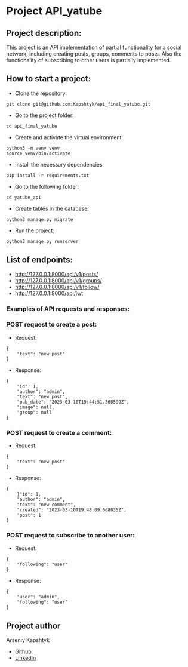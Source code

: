 # Project API_yatube

## Project description:
This project is an API implementation of partial functionality for a social network, including creating posts, groups, comments to posts. Also the functionality of subscribing to other users is partially implemented.

## How to start a project:
- Clone the repository: 
```
git clone git@github.com:Kapshtyk/api_final_yatube.git
```
- Go to the project folder:
```
cd api_final_yatube
```
- Create and activate the virtual environment:
``` 
python3 -m venv venv
source venv/bin/activate
```
- Install the necessary dependencies:
```
pip install -r requirements.txt
```
- Go to the following folder:
```
cd yatube_api
```
- Create tables in the database:
```
python3 manage.py migrate
```
- Run the project:
```
python3 manage.py runserver
```
## List of endpoints:
- http://127.0.0.1:8000/api/v1/posts/
- http://127.0.0.1:8000/api/v1/groups/
- http://127.0.0.1:8000/api/v1/follow/
- http://127.0.0.1:8000/api/jwt

### Examples of API requests and responses:
### POST request to create a post:
- Request:
```
{
    "text": "new post"
}
```
- Response:
```
{
    "id": 1,
    "author": "admin",
    "text": "new post",
    "pub_date": "2023-03-10T19:44:51.360599Z",
    "image": null,
    "group": null
}
```
### POST request to create a comment:
- Request:
```
{
    "text": "new post"
}
```
- Response:
```
{
    }"id": 1,
    "author": "admin",
    "text": "new comment",
    "created": "2023-03-10T19:48:09.068035Z",
    "post": 1
}
```
### POST request to subscribe to another user:
- Request:
```
{
    "following": "user"
}
```
- Response:
```
{
    "user": "admin",
    "following": "user"
}
```
## Project author

Arseniy Kapshtyk
- [Github](https://github.com/Kapshtyk) 
- [LinkedIn](https://www.linkedin.com/in/kapshtyk)
